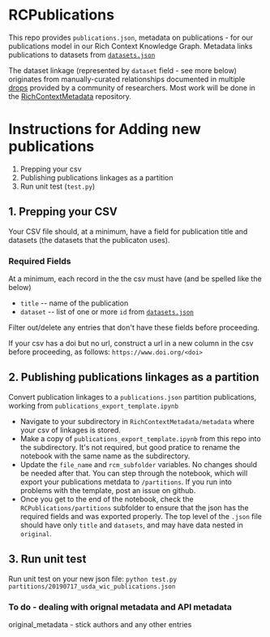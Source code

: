 # RCPublications

This repo provides `publications.json`, metadata on publications - for our publications model in our Rich Context Knowledge Graph. Metadata links publications to datasets from [`datasets.json`](https://github.com/NYU-CI/RCDatasets)

The dataset linkage (represented by `dataset` field - see more below) originates from manually-curated relationships documented in multiple [drops](https://github.com/NYU-CI/RichContextMetadata/tree/master/metadata) provided by a community of researchers. Most work will be done in the [RichContextMetadata](https://github.com/NYU-CI/RichContextMetadata) repository.

# Instructions for Adding new publications
1. Prepping your csv
1. Publishing publications linkages as a partition
2. Run unit test (`test.py`)

## 1. Prepping your CSV
Your CSV file should, at a minimum, have a field for publication title and datasets (the datasets that the publicaton uses). 

### Required Fields
At a minimum, each record in the the csv must have (and be spelled like the below)
  * `title` -- name of the publication
  * `dataset` -- list of one or more `id` from [`datasets.json`](https://github.com/NYU-CI/RCDatasets/datasets.json)

Filter out/delete any entries that don't have these fields before proceeding. 

If your csv has a doi but no url, construct a url in a new column in the csv before proceeding, as follows:
`https://www.doi.org/<doi>`

## 2. Publishing publications linkages as a partition
Convert publication linkages to a `publications.json` partition publications, working from `publications_export_template.ipynb`
* Navigate to your subdirectory in `RichContextMetadata/metadata` where your csv of linkages is stored. 
* Make a copy of `publications_export_template.ipynb` from  this repo into the subdirectory. It's not required, but good pratice to rename the notebook with the same name as the subdirectory.
* Update the `file_name` and `rcm_subfolder` variables. No changes should be needed after that. You can step through the notebook, which will export your publications metdata to `/partitions`. If you run into problems with the template, post an issue on github. 
* Once you get to the end of the notebook, check the `RCPublications/partitions` subfolder to ensure that the json has the required fields and was exported properly. The top level of the `.json` file should have only `title` and `datasets`, and may have data nested in `original`.

## 3. Run unit test
Run unit test on your new json file:
`python test.py partitions/20190717_usda_wic_publications.json`


### To do - dealing with orignal metadata and API metadata
original_metadata - stick authors and any other entries